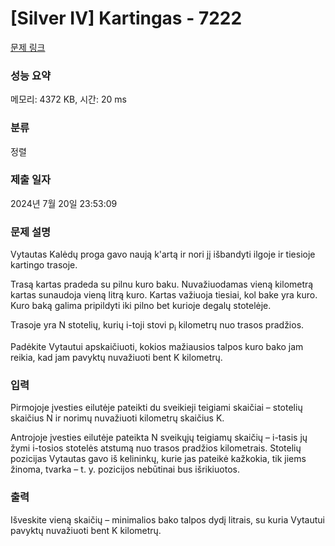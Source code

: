 # [Silver IV] Kartingas - 7222 

[문제 링크](https://www.acmicpc.net/problem/7222) 

### 성능 요약

메모리: 4372 KB, 시간: 20 ms

### 분류

정렬

### 제출 일자

2024년 7월 20일 23:53:09

### 문제 설명

<p>Vytautas Kalėdų proga gavo naują k'artą ir nori jį išbandyti ilgoje ir tiesioje kartingo trasoje.</p>

<p>Trasą kartas pradeda su pilnu kuro baku. Nuvažiuodamas vieną kilometrą kartas sunaudoja vieną litrą kuro. Kartas važiuoja tiesiai, kol bake yra kuro. Kuro baką galima pripildyti iki pilno bet kurioje degalų stotelėje.</p>

<p>Trasoje yra N stotelių, kurių i-toji stovi p<sub>i</sub> kilometrų nuo trasos pradžios.</p>

<p>Padėkite Vytautui apskaičiuoti, kokios mažiausios talpos kuro bako jam reikia, kad jam pavyktų nuvažiuoti bent K kilometrų.</p>

### 입력 

 <p>Pirmojoje įvesties eilutėje pateikti du sveikieji teigiami skaičiai – stotelių skaičius N ir norimų nuvažiuoti kilometrų skaičius K.</p>

<p>Antrojoje įvesties eilutėje pateikta N sveikųjų teigiamų skaičių – i-tasis jų žymi i-tosios stotelės atstumą nuo trasos pradžios kilometrais. Stotelių pozicijas Vytautas gavo iš kelininkų, kurie jas pateikė kažkokia, tik jiems žinoma, tvarka – t. y. pozicijos nebūtinai bus išrikiuotos.</p>

### 출력 

 <p>Išveskite vieną skaičių – minimalios bako talpos dydį litrais, su kuria Vytautui pavyktų nuvažiuoti bent K kilometrų.</p>


